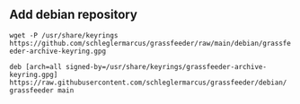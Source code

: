 
## Add debian repository

`wget -P /usr/share/keyrings  https://github.com/schleglermarcus/grassfeeder/raw/main/debian/grassfeeder-archive-keyring.gpg  `



`deb [arch=all signed-by=/usr/share/keyrings/grassfeeder-archive-keyring.gpg] https://raw.githubusercontent.com/schleglermarcus/grassfeeder/debian/ grassfeeder main`
